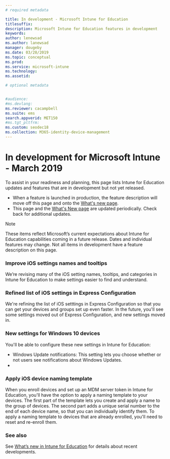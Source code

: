 ```yaml
---
# required metadata

title: In development - Microsoft Intune for Education
titlesuffix: 
description: Microsoft Intune for Education features in development
keywords:
author: lenewsad  
ms.author: lanewsad   
manager: dougeby
ms.date: 03/28/2019
ms.topic: conceptual
ms.prod:
ms.service: microsoft-intune
ms.technology:
ms.assetid: 

# optional metadata


#audience:
#ms.devlang:
ms.reviewer: cacampbell
ms.suite: ems
search.appverid: MET150
#ms.tgt_pltfrm:
ms.custom: seodec18
ms.collection: M365-identity-device-management
---
```


# In development for Microsoft Intune - March 2019

To assist in your readiness and planning, this page lists Intune for Education updates and features that are in development but not yet released. 

- When a feature is launched in production, the feature description will move off this page and onto the [What's new page](whats-new-in-edu.md).
- This page and the [What's New page](whats-new-in-edu.md) are updated periodically. Check back for additional updates.  

> [!Note]
> These items reflect Microsoft’s current expectations about Intune for Education capabilities coming in a future release. Dates and individual features may change. Not all items in development have a feature description on this page.  

<!-- 1904 start-->

### Improve iOS settings names and tooltips  
We’re revising many of the iOS setting names, tooltips, and categories in Intune for Education to make settings easier to find and understand. 

### Refined list of iOS settings in Express Configuration   
We're refining the list of iOS setttings in Express Configuration so that you can get your devices and groups set up even faster. In the future, you'll see some settings moved out of Express Configuration, and new settings moved in.

###  New settings for Windows 10 devices 
You'll be able to configure these new settings in Intune for Education:
* Windows Update notifications: This setting lets you choose whether or not users see notifications about Windows Updates.  
* 

### Apply iOS device naming template  
When you enroll devices and set up an MDM server token in Intune for Education, you'll have the option to apply a naming template to your devices. The first part of the template lets you create and apply a name to the group of devices. The second part adds a unique serial number to the end of each device name, so that you can individually identify them. To apply a naming template to devices that are already enrolled, you'll need to reset and re-enroll them.  

### See also
See [What’s new in Intune for Education](whats-new-in-edu.md) for details about recent developments.
